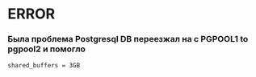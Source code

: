 # ERROR
### Была проблема Postgresql DB переезжал на с PGPOOL1 to pgpool2 и помогло
```
shared_buffers = 3GB
```
